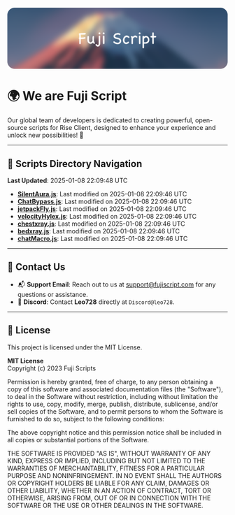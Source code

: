 ![Banner](.github/b.webp)

# 🌍 **We are Fuji Script**

Our global team of developers is dedicated to creating powerful, open-source scripts for Rise Client, designed to enhance your experience and unlock new possibilities! 🌟

---
<!-- SCRIPTS_NAVIGATION_START -->
## 📂 **Scripts Directory Navigation**

**Last Updated**: 2025-01-08 22:09:48 UTC

- **[SilentAura.js](scripts/SilentAura.js)**: Last modified on 2025-01-08 22:09:46 UTC
- **[ChatBypass.js](scripts/ChatBypass.js)**: Last modified on 2025-01-08 22:09:46 UTC
- **[jetpackFly.js](scripts/jetpackFly.js)**: Last modified on 2025-01-08 22:09:46 UTC
- **[velocityHylex.js](scripts/velocityHylex.js)**: Last modified on 2025-01-08 22:09:46 UTC
- **[chestxray.js](scripts/chestxray.js)**: Last modified on 2025-01-08 22:09:46 UTC
- **[bedxray.js](scripts/bedxray.js)**: Last modified on 2025-01-08 22:09:46 UTC
- **[chatMacro.js](scripts/chatMacro.js)**: Last modified on 2025-01-08 22:09:46 UTC

<!-- SCRIPTS_NAVIGATION_END -->

---

## 💬 **Contact Us**  
- 📬 **Support Email**: Reach out to us at [support@fujiscript.com](mailto:support@fujiscript.com) for any questions or assistance.  
- 💬 **Discord**: Contact **Leo728** directly at `Discord@leo728`.

---

## 📜 **License**

This project is licensed under the MIT License.  

**MIT License**  
Copyright (c) 2023 Fuji Scripts  

Permission is hereby granted, free of charge, to any person obtaining a copy of this software and associated documentation files (the "Software"), to deal in the Software without restriction, including without limitation the rights to use, copy, modify, merge, publish, distribute, sublicense, and/or sell copies of the Software, and to permit persons to whom the Software is furnished to do so, subject to the following conditions:  

The above copyright notice and this permission notice shall be included in all copies or substantial portions of the Software.  

THE SOFTWARE IS PROVIDED "AS IS", WITHOUT WARRANTY OF ANY KIND, EXPRESS OR IMPLIED, INCLUDING BUT NOT LIMITED TO THE WARRANTIES OF MERCHANTABILITY, FITNESS FOR A PARTICULAR PURPOSE AND NONINFRINGEMENT. IN NO EVENT SHALL THE AUTHORS OR COPYRIGHT HOLDERS BE LIABLE FOR ANY CLAIM, DAMAGES OR OTHER LIABILITY, WHETHER IN AN ACTION OF CONTRACT, TORT OR OTHERWISE, ARISING FROM, OUT OF OR IN CONNECTION WITH THE SOFTWARE OR THE USE OR OTHER DEALINGS IN THE SOFTWARE.  
